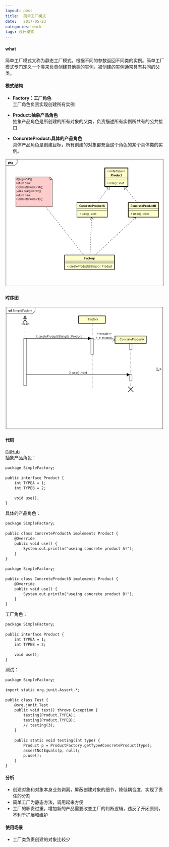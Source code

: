 ```yaml
---
layout: post
title:  简单工厂模式
date:   2017-05-23
categories: work
tags: 设计模式
---
```

 

#### what ####

 简单工厂模式又称为静态工厂模式。根据不同的参数返回不同类的实例。简单工厂模式专门定义一个类来负责创建其他类的实例，被创建的实例通常具有共同的父类。


#### 模式结构 ####

- **Factory：工厂角色**<br>
	工厂角色负责实现创建所有实例

- **Product:抽象产品角色**<br>
	抽象产品角色是所创建的所有对象的父类，负责描述所有实例所共有的公共接口

- **ConcreteProduct:具体的产品角色**<br>
	具体产品角色是创建目标，所有创建的对象都充当这个角色的某个具体类的实例。
	
 
![类图](/images/simple_factory_class_diagram.png)

#### 时序图 ####

![时序图](/images/simple_factory_sequence_diagram.png)
 

#### 代码 ####

[GitHub](https://github.com/xusx1024/DesignPatternDemoCode/tree/master/SimpleFactory)
<br>
抽象产品角色：

	package SimpleFactory;
	
	public interface Product {
		int TYPEA = 1;
		int TYPEB = 2;
	
		void use();
	}


具体的产品角色：
	
	package SimpleFactory;
	
	public class ConcreteProductA implements Product {
		@Override
		public void use() {
			System.out.println("useing concrete product A!");
		}
	}

	package SimpleFactory;
	
	public class ConcreteProductB implements Product {
		@Override
		public void use() {
			System.out.println("useing concrete product B!");
		}
	}

工厂角色：
	
	package SimpleFactory;
	
	public interface Product {
		int TYPEA = 1;
		int TYPEB = 2;
	
		void use();
	}

测试：
	
	package SimpleFactory;
	
	import static org.junit.Assert.*;
	
	public class Test {
		@org.junit.Test
		public void test() throws Exception {
			testing(Product.TYPEA);
			testing(Product.TYPEB);
			// testing(3);
		}
	
		public static void testing(int type) {
			Product p = ProductFactory.getTypeAConcreteProduct(type);
			assertNotEquals(p, null);
			p.use();
		}
	}

#### 分析 ####

- 创建对象和对象本身业务剥离，屏蔽创建对象的细节，降低耦合度，实现了责任的分割
- 简单工厂为静态方法，调用起来方便
- 工厂的职责过重，增加新的产品需要改变工厂的判断逻辑，违反了开闭原则，不利于扩展和维护

#### 使用场景 #### 

- 工厂类负责创建的对象比较少
